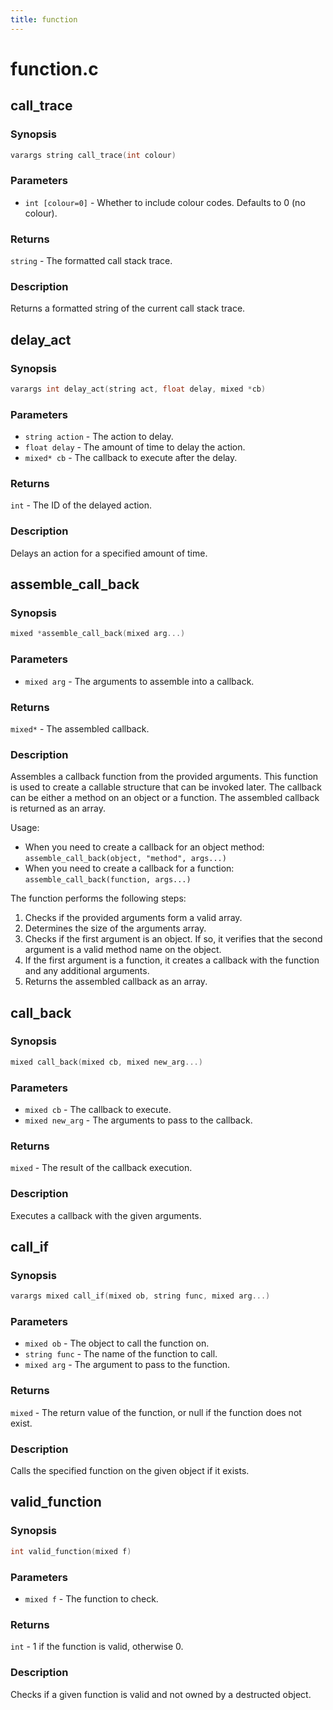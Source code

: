 ```yaml
---
title: function
---
```

# function.c

## call_trace

### Synopsis

```c
varargs string call_trace(int colour)
```

### Parameters

* `int [colour=0]` - Whether to include colour codes. Defaults to 0 (no colour).

### Returns

`string` - The formatted call stack trace.

### Description

Returns a formatted string of the current call stack trace.

## delay_act

### Synopsis

```c
varargs int delay_act(string act, float delay, mixed *cb)
```

### Parameters

* `string action` - The action to delay.
* `float delay` - The amount of time to delay the action.
* `mixed* cb` - The callback to execute after the delay.

### Returns

`int` - The ID of the delayed action.

### Description

Delays an action for a specified amount of time.

## assemble_call_back

### Synopsis

```c
mixed *assemble_call_back(mixed arg...)
```

### Parameters

* `mixed arg` - The arguments to assemble into a callback.

### Returns

`mixed*` - The assembled callback.

### Description

Assembles a callback function from the provided arguments.
This function is used to create a callable structure that can be
invoked later. The callback can be either a method on an object or
a function. The assembled callback is returned as an array.

Usage:
- When you need to create a callback for an object method:
`assemble_call_back(object, "method", args...)`
- When you need to create a callback for a function:
`assemble_call_back(function, args...)`

The function performs the following steps:
1. Checks if the provided arguments form a valid array.
2. Determines the size of the arguments array.
3. Checks if the first argument is an object. If so, it verifies that
the second argument is a valid method name on the object.
4. If the first argument is a function, it creates a callback with the
function and any additional arguments.
5. Returns the assembled callback as an array.

## call_back

### Synopsis

```c
mixed call_back(mixed cb, mixed new_arg...)
```

### Parameters

* `mixed cb` - The callback to execute.
* `mixed new_arg` - The arguments to pass to the callback.

### Returns

`mixed` - The result of the callback execution.

### Description

Executes a callback with the given arguments.

## call_if

### Synopsis

```c
varargs mixed call_if(mixed ob, string func, mixed arg...)
```

### Parameters

* `mixed ob` - The object to call the function on.
* `string func` - The name of the function to call.
* `mixed arg` - The argument to pass to the function.

### Returns

`mixed` - The return value of the function, or null if the function does not exist.

### Description

Calls the specified function on the given object if it exists.

## valid_function

### Synopsis

```c
int valid_function(mixed f)
```

### Parameters

* `mixed f` - The function to check.

### Returns

`int` - 1 if the function is valid, otherwise 0.

### Description

Checks if a given function is valid and not owned by a destructed
object.

